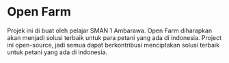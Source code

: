 # Open Farm
Projek ini di buat oleh pelajar SMAN 1 Ambarawa.
Open Farm diharapkan akan menjadi solusi terbaik untuk para petani
yang ada di indonesia. Project ini open-source, jadi semua
dapat berkontribusi menciptakan solusi terbaik untuk
petani yang ada di indonesia.
